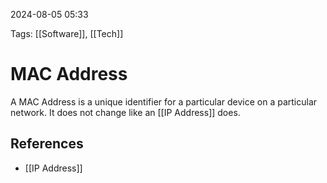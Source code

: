 2024-08-05 05:33

Tags: [[Software]], [[Tech]]


# MAC Address
A MAC Address is a unique identifier for a particular device on a particular network. It does not change like an [[IP Address]] does.


## References
- [[IP Address]] 